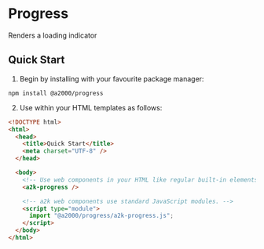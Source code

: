 # Progress

Renders a loading indicator

## Quick Start

1. Begin by installing with your favourite package manager:

`npm install @a2000/progress`

2. Use within your HTML templates as follows:

```html
<!DOCTYPE html>
<html>
  <head>
    <title>Quick Start</title>
    <meta charset="UTF-8" />
  </head>

  <body>
    <!-- Use web components in your HTML like regular built-in elements. -->
    <a2k-progress />

    <!-- a2k web components use standard JavaScript modules. -->
    <script type="module">
      import "@a2000/progress/a2k-progress.js";
    </script>
  </body>
</html>
```
